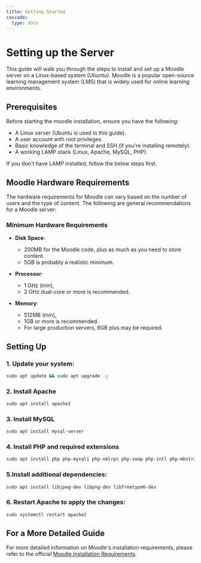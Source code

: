 ```yaml
---
title: Getting Started
cascade:
  type: docs
---
```



# Setting up the Server

This guide will walk you through the steps to install and set up a Moodle server on a Linux-based system (Ubuntu). Moodle is a popular open-source learning management system (LMS) that is widely used for online learning environments.

## Prerequisites

Before starting the moodle installation, ensure you have the following:

- A Linux server (Ubuntu is used in this guide).
- A user account with root privileges.
- Basic knowledge of the terminal and SSH (if you're installing remotely).
- A working LAMP stack (Linux, Apache, MySQL, PHP).

If you don't have LAMP installed, follow the below steps first.

## Moodle Hardware Requirements

The hardware requirements for Moodle can vary based on the number of users and the type of content. The following are general recommendations for a Moodle server:

### Minimum Hardware Requirements

- **Disk Space**: 
  - 200MB for the Moodle code, plus as much as you need to store content. 
  - 5GB is probably a realistic minimum.
  
- **Processor**: 
  - 1 GHz (min), 
  - 2 GHz dual-core or more is recommended.

- **Memory**: 
  - 512MB (min), 
  - 1GB or more is recommended.
  - For large production servers, 8GB plus may be required.




## Setting Up

### 1. Update your system:
```bash
sudo apt update && sudo apt upgrade -y
```

### 2. Install Apache
```bash
sudo apt install apache2
```

### 3. Install MySQL
```bash
sudo apt install mysql-server
```

### 4. Install PHP and required extensions
```bash
sudo apt install php php-mysqli php-xmlrpc php-soap php-intl php-mbstring php-xml php-zip php-curl php-gd
```

### 5.Install additional dependencies:
```bash
sudo apt install libjpeg-dev libpng-dev libfreetype6-dev
```

### 6. Restart Apache to apply the changes:
```bash
sudo systemctl restart apache2
```

## For a More Detailed Guide

For more detailed information on Moodle's installation requirements, please refer to the official [Moodle Installation Requirements](https://docs.moodle.org/405/en/Installing_Moodle#Requirements).